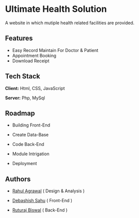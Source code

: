 
# Ultimate Health Solution
A website in which mutiple health related facilities are provided.


## Features

- Easy Record Maintain For Doctor & Patient
- Appointment Booking
- Download Receipt


## Tech Stack

**Client:** Html, CSS, JavaScript

**Server:** Php, MySql


## Roadmap

- Building Front-End

- Create Data-Base

- Code Back-End

- Module Intrigation

- Deployment

## Authors

- [Rahul Agrawal](https://www.github.com/octokatherine)  ( Design & Analysis )

- [Debashish Sahu](https://www.github.com/octokatherine)  ( Front-End )

- [Ruturaj Biswal](https://www.github.com/ruturajbiswal2003)  ( Back-End )

